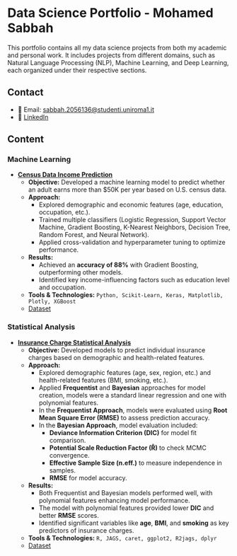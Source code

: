 # Data Science Portfolio - Mohamed Sabbah  

This portfolio contains all my data science projects from both my academic and personal work. It includes projects from different domains, such as Natural Language Processing (NLP), Machine Learning, and Deep Learning, each organized under their respective sections.  

## Contact  
- 📧 Email: sabbah.2056136@studenti.uniroma1.it  
- 🔗 [LinkedIn](https://www.linkedin.com/in/mohamed-sabbah-ab601bab/)  

## Content  

### Machine Learning  

- **[Census Data Income Prediction](https://github.com/masabbah-97/Data-Science-Portfolio/blob/main/Machine%20Learning%20Projects/Census-Data-Income-Prediction/Census%20Data%20Income%20Prediction.ipynb)**  
  - **Objective:** Developed a machine learning model to predict whether an adult earns more than $50K per year based on U.S. census data.  
  - **Approach:**  
    - Explored demographic and economic features (age, education, occupation, etc.).  
    - Trained multiple classifiers (Logistic Regression, Support Vector Machine, Gradient Boosting, K-Nearest Neighbors, Decision Tree, Random Forest, and Neural Network). 
    - Applied cross-validation and hyperparameter tuning to optimize performance.  
  - **Results:**  
    - Achieved an **accuracy of 88%** with Gradient Boosting, outperforming other models.  
    - Identified key income-influencing factors such as education level and occupation.  
  - **Tools & Technologies:** `Python, Scikit-Learn, Keras, Matplotlib, Plotly, XGBoost`
  - [Dataset](https://www.kaggle.com/datasets/uciml/adult-census-income/)

### Statistical Analysis  

- **[Insurance Charge Statistical Analysis](https://github.com/masabbah-97/Data-Science-Portfolio/blob/main/Statistical%20Analysis%20Projects/Insurance-Charge-Statistical-Analysis/Insurance-Charge-Statistical-Analysis.pdf)**  
  - **Objective:** Developed models to predict individual insurance charges based on demographic and health-related features.  
  - **Approach:**  
    - Explored demographic features (age, sex, region, etc.) and health-related features (BMI, smoking, etc.).  
    - Applied **Frequentist** and **Bayesian** approaches for model creation, models were a standard linear regression and one with polynomial features.
    - In the **Frequentist Approach**, models were evaluated using **Root Mean Square Error (RMSE)** to assess prediction accuracy.  
    - In the **Bayesian Approach**, model evaluation included:
      - **Deviance Information Criterion (DIC)** for model fit comparison.  
      - **Potential Scale Reduction Factor (R̂)** to check MCMC convergence.  
      - **Effective Sample Size (n.eff.)** to measure independence in samples.  
      - **RMSE** for model accuracy.  
  - **Results:**  
    - Both Frequentist and Bayesian models performed well, with polynomial features enhancing model performance.  
    - The model with polynomial features provided lower **DIC** and better **RMSE** scores.  
    - Identified significant variables like **age**, **BMI**, and **smoking** as key predictors of insurance charges.  
  - **Tools & Technologies:** `R, JAGS, caret, ggplot2, R2jags, dplyr`
  - [Dataset](https://www.kaggle.com/datasets/mirichoi0218/insurance)
